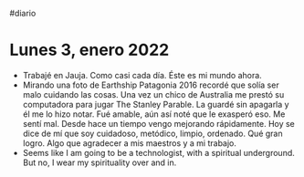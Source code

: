 #diario 
# Lunes 3, enero 2022
- Trabajé en Jauja. Como casi cada día. Éste es mi mundo ahora.
- Mirando una foto de Earthship Patagonia 2016 recordé que solía ser malo cuidando las cosas. Una vez un chico de Australia me prestó su computadora para jugar The Stanley Parable. La guardé sin apagarla y él me lo hizo notar. Fué amable, aún así noté que le exasperó eso. Me sentí mal. Desde hace un tiempo vengo mejorando rápidamente. Hoy se dice de mí que soy cuidadoso, metódico, limpio, ordenado. Qué gran logro. Algo que agradecer a mis maestros y a mi trabajo.
- Seems like I am going to be a technologist, with a spiritual underground. But no, I wear my spirituality over and in.